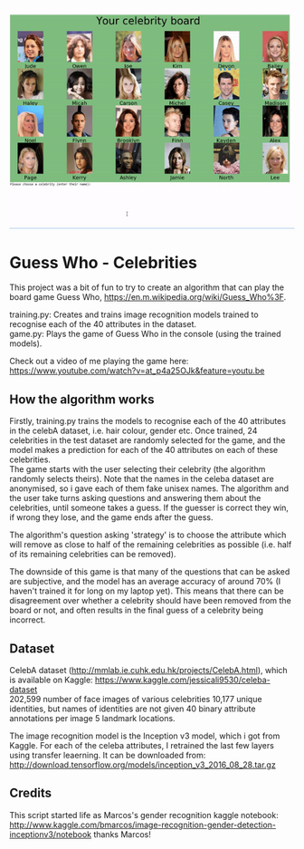 ![demo_video](guess_who_demo.gif)

# Guess Who - Celebrities

This project was a bit of fun to try to create an algorithm that can play the board game Guess Who, https://en.m.wikipedia.org/wiki/Guess_Who%3F.

training.py: Creates and trains image recognition models trained to recognise each of the 40 attributes in the dataset.  
game.py: Plays the game of Guess Who in the console (using the trained models).

Check out a video of me playing the game here: https://www.youtube.com/watch?v=at_p4a25OJk&feature=youtu.be

## How the algorithm works
Firstly, training.py trains the models to recognise each of the 40 attributes in the celebA dataset, i.e. hair colour, gender etc.
Once trained, 24 celebrities in the test dataset are randomly selected for the game, and the model makes a prediction for each of the 40 attributes on each of these celebrities.  
The game starts with the user selecting their celebrity (the algorithm randomly selects theirs). Note that the names in the celeba dataset are anonymised, so i gave each of them fake unisex names.
The algorithm and the user take turns asking questions and answering them about the celebrities, until someone takes a guess. If the guesser is correct they win, if wrong they lose, and the game ends after the guess.

The algorithm's question asking 'strategy' is to choose the attribute which will remove as close to half of the remaining celebrities as possible (i.e. half of its remaining celebrities can be removed).  

The downside of this game is that many of the questions that can be asked are subjective, and the model has an average accuracy of around 70% (I haven't trained it for long on my laptop yet). This means that there can be disagreement over whether a celebrity should have been removed from the board or not, and often results in the final guess of a celebrity being incorrect.

## Dataset
CelebA dataset (http://mmlab.ie.cuhk.edu.hk/projects/CelebA.html), which is available on Kaggle: https://www.kaggle.com/jessicali9530/celeba-dataset  
202,599 number of face images of various celebrities 10,177 unique identities, but names of identities are not given 40 binary attribute annotations per image 5 landmark locations.

The image recognition model is the Inception v3 model, which i got from Kaggle. For each of the celeba attributes, I retrained the last few layers using transfer leaerning. It can be downloaded from: http://download.tensorflow.org/models/inception_v3_2016_08_28.tar.gz

## Credits
This script started life as Marcos's gender recognition kaggle notebook: http://www.kaggle.com/bmarcos/image-recognition-gender-detection-inceptionv3/notebook
thanks Marcos!
